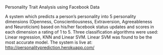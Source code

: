 Personality Trait Analysis using Facebook Data

A system which predicts a person’s personality into 5 personality dimensions (Openness, Conscientiousness, Extraversion, Agreeableness and Neuroticism) based on his/her facebook status updates and scores in each dimension a rating of 1 to 5. Three classification algorithms
were used: Linear regression, KNN and Linear SVM. Linear SVM was found to be the most accurate model. The system is live at: http://personalityprediction.herokuapp.com/ 
